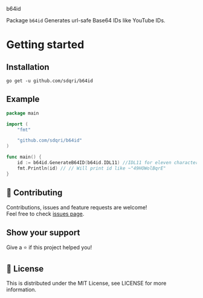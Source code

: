 b64id

Package `b64id` Generates url-safe Base64 IDs like YouTube IDs.

# Getting started

## Installation

```shell
go get -u github.com/sdqri/b64id
```

## Example

```go
package main

import (
	"fmt"

	"github.com/sdqri/b64id"
)

func main() {
	id := b64id.GenerateB64ID(b64id.IDL11) //IDL11 for eleven character length IDSs
	fmt.Println(id) // // Will print id like ~"49HOWolBqrE"
}
```

## 🤝 Contributing

Contributions, issues and feature requests are welcome!<br />Feel free to check [issues page](issues).

## Show your support

Give a ⭐️ if this project helped you!

## 📝 License

This is distributed under the MIT License, see LICENSE for more information.
